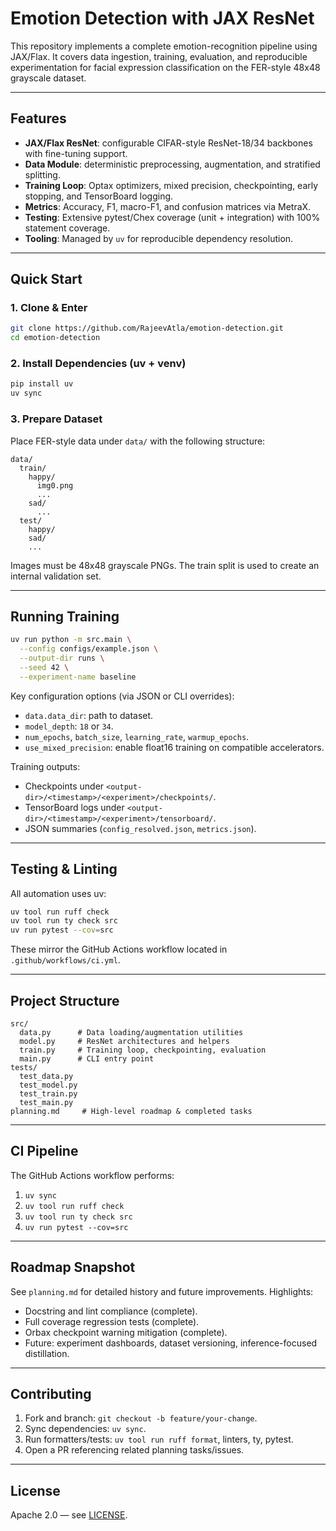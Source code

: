 # Emotion Detection with JAX ResNet

This repository implements a complete emotion-recognition pipeline using JAX/Flax.
It covers data ingestion, training, evaluation, and reproducible experimentation for
facial expression classification on the FER-style 48x48 grayscale dataset.

---

## Features
- **JAX/Flax ResNet**: configurable CIFAR-style ResNet-18/34 backbones with fine-tuning support.
- **Data Module**: deterministic preprocessing, augmentation, and stratified splitting.
- **Training Loop**: Optax optimizers, mixed precision, checkpointing, early stopping, and TensorBoard logging.
- **Metrics**: Accuracy, F1, macro-F1, and confusion matrices via MetraX.
- **Testing**: Extensive pytest/Chex coverage (unit + integration) with 100% statement coverage.
- **Tooling**: Managed by `uv` for reproducible dependency resolution.

---

## Quick Start

### 1. Clone & Enter
```bash
git clone https://github.com/RajeevAtla/emotion-detection.git
cd emotion-detection
```

### 2. Install Dependencies (uv + venv)
```bash
pip install uv
uv sync
```

### 3. Prepare Dataset
Place FER-style data under `data/` with the following structure:
```
data/
  train/
    happy/
      img0.png
      ...
    sad/
      ...
  test/
    happy/
    sad/
    ...
```
Images must be 48x48 grayscale PNGs. The train split is used to create an internal validation set.

---

## Running Training
```bash
uv run python -m src.main \
  --config configs/example.json \
  --output-dir runs \
  --seed 42 \
  --experiment-name baseline
```

Key configuration options (via JSON or CLI overrides):
- `data.data_dir`: path to dataset.
- `model_depth`: `18` or `34`.
- `num_epochs`, `batch_size`, `learning_rate`, `warmup_epochs`.
- `use_mixed_precision`: enable float16 training on compatible accelerators.

Training outputs:
- Checkpoints under `<output-dir>/<timestamp>/<experiment>/checkpoints/`.
- TensorBoard logs under `<output-dir>/<timestamp>/<experiment>/tensorboard/`.
- JSON summaries (`config_resolved.json`, `metrics.json`).

---

## Testing & Linting

All automation uses uv:
```bash
uv tool run ruff check
uv tool run ty check src
uv run pytest --cov=src
```

These mirror the GitHub Actions workflow located in `.github/workflows/ci.yml`.

---

## Project Structure
```
src/
  data.py      # Data loading/augmentation utilities
  model.py     # ResNet architectures and helpers
  train.py     # Training loop, checkpointing, evaluation
  main.py      # CLI entry point
tests/
  test_data.py
  test_model.py
  test_train.py
  test_main.py
planning.md     # High-level roadmap & completed tasks
```

---

## CI Pipeline
The GitHub Actions workflow performs:
1. `uv sync`
2. `uv tool run ruff check`
3. `uv tool run ty check src`
4. `uv run pytest --cov=src`

---

## Roadmap Snapshot
See `planning.md` for detailed history and future improvements. Highlights:
- Docstring and lint compliance (complete).
- Full coverage regression tests (complete).
- Orbax checkpoint warning mitigation (complete).
- Future: experiment dashboards, dataset versioning, inference-focused distillation.

---

## Contributing
1. Fork and branch: `git checkout -b feature/your-change`.
2. Sync dependencies: `uv sync`.
3. Run formatters/tests: `uv tool run ruff format`, linters, ty, pytest.
4. Open a PR referencing related planning tasks/issues.

---

## License
Apache 2.0 — see [LICENSE](LICENSE).
